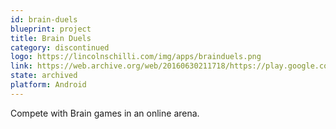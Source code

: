 ```yaml
---
id: brain-duels
blueprint: project
title: Brain Duels
category: discontinued
logo: https://lincolnschilli.com/img/apps/brainduels.png
link: https://web.archive.org/web/20160630211718/https://play.google.com/store/apps/details?id=com.lincolnschilli.brainduels
state: archived
platform: Android
---
```


Compete with Brain games in an online arena.
